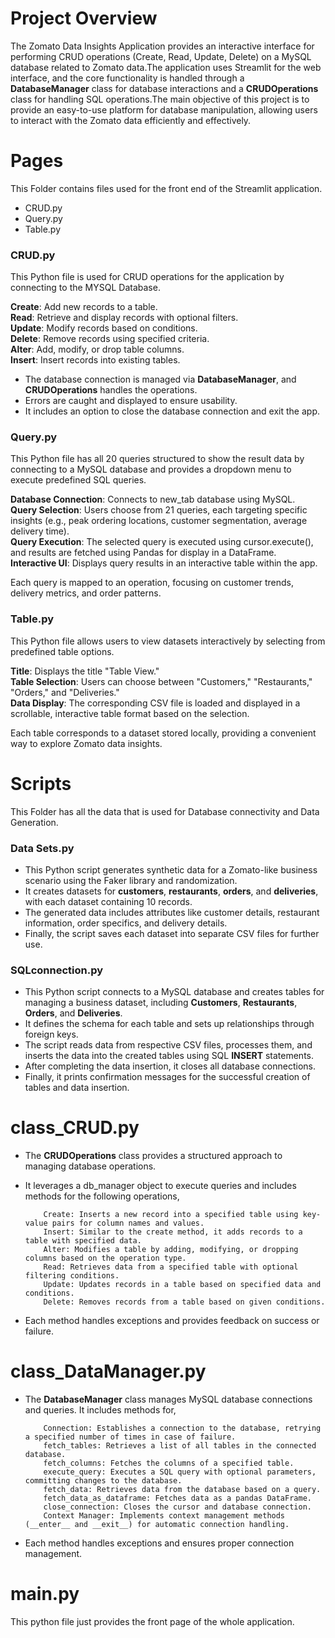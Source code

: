 # Project Overview  

The Zomato Data Insights Application provides an interactive interface for performing CRUD operations (Create, Read, Update, Delete) on a MySQL database related to Zomato data.The application uses Streamlit for the web interface, and the core functionality is handled through a **DatabaseManager** class for database interactions and a **CRUDOperations** class for handling SQL operations.The main objective of this project is to provide an easy-to-use platform for database manipulation, allowing users to interact with the Zomato data efficiently and effectively.

# Pages  

This Folder contains files used for the front end of the Streamlit application.   

- CRUD.py  
- Query.py  
- Table.py  

### CRUD.py  
This Python file is used for CRUD operations for the application by connecting to the MYSQL Database.   

**Create**: Add new records to a table.  
**Read**: Retrieve and display records with optional filters.  
**Update**: Modify records based on conditions.  
**Delete**: Remove records using specified criteria.  
**Alter**: Add, modify, or drop table columns.  
**Insert**: Insert records into existing tables.  

- The database connection is managed via **DatabaseManager**, and **CRUDOperations** handles the operations.  
- Errors are caught and displayed to ensure usability.  
- It includes an option to close the database connection and exit the app.

### Query.py  
This Python file has all 20 queries structured to show the result data by connecting to a MySQL database and provides a dropdown menu to execute predefined SQL queries.  

**Database Connection**: Connects to new_tab database using MySQL.  
**Query Selection**: Users choose from 21 queries, each targeting specific insights (e.g., peak ordering locations, customer segmentation, average delivery time).  
**Query Execution**: The selected query is executed using cursor.execute(), and results are fetched using Pandas for display in a DataFrame.  
**Interactive UI**: Displays query results in an interactive table within the app.  

Each query is mapped to an operation, focusing on customer trends, delivery metrics, and order patterns.  

### Table.py  

This Python file allows users to view datasets interactively by selecting from predefined table options.  

**Title**: Displays the title "Table View."  
**Table Selection**: Users can choose between "Customers," "Restaurants," "Orders," and "Deliveries."  
**Data Display**: The corresponding CSV file is loaded and displayed in a scrollable, interactive table format based on the selection.  

Each table corresponds to a dataset stored locally, providing a convenient way to explore Zomato data insights.  

# Scripts  

This Folder has all the data that is used for Database connectivity and Data Generation.  

### Data Sets.py  

- This Python script generates synthetic data for a Zomato-like business scenario using the Faker library and randomization.  
- It creates datasets for **customers**, **restaurants**, **orders**, and **deliveries**, with each dataset containing 10 records.  
- The generated data includes attributes like customer details, restaurant information, order specifics, and delivery details.  
- Finally, the script saves each dataset into separate CSV files for further use.  

### SQLconnection.py  

- This Python script connects to a MySQL database and creates tables for managing a business dataset, including __Customers__, __Restaurants__, __Orders__, and __Deliveries__.  
- It defines the schema for each table and sets up relationships through foreign keys.  
- The script reads data from respective CSV files, processes them, and inserts the data into the created tables using SQL **INSERT** statements.  
- After completing the data insertion, it closes all database connections.   
- Finally, it prints confirmation messages for the successful creation of tables and data insertion.  

# class_CRUD.py  

- The **CRUDOperations** class provides a structured approach to managing database operations.  
- It leverages a db_manager object to execute queries and includes methods for the following operations,

          Create: Inserts a new record into a specified table using key-value pairs for column names and values.
          Insert: Similar to the create method, it adds records to a table with specified data.
          Alter: Modifies a table by adding, modifying, or dropping columns based on the operation type.
          Read: Retrieves data from a specified table with optional filtering conditions.
          Update: Updates records in a table based on specified data and conditions.
          Delete: Removes records from a table based on given conditions.
  
- Each method handles exceptions and provides feedback on success or failure.

# class_DataManager.py  

- The **DatabaseManager** class manages MySQL database connections and queries. It includes methods for,  

          Connection: Establishes a connection to the database, retrying a specified number of times in case of failure.
          fetch_tables: Retrieves a list of all tables in the connected database.
          fetch_columns: Fetches the columns of a specified table.
          execute_query: Executes a SQL query with optional parameters, committing changes to the database.
          fetch_data: Retrieves data from the database based on a query.
          fetch_data_as_dataframe: Fetches data as a pandas DataFrame.
          close_connection: Closes the cursor and database connection.
          Context Manager: Implements context management methods (__enter__ and __exit__) for automatic connection handling.
  
- Each method handles exceptions and ensures proper connection management.

# main.py  

This python file just provides the front page of the whole application.






